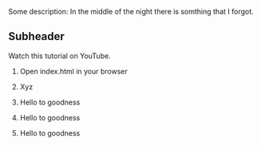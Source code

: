 Some description: In the middle of the night there is somthing that I forgot.

## Subheader

Watch this tutorial on YouTube.

1. Open index.html in your browser

2. Xyz

3. Hello to goodness

4. Hello to goodness

5. Hello to goodness
